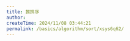```yaml
---
title: 推排序
author:
createTime: 2024/11/08 03:44:21
permalink: /basics/algorithm/sort/xsys6q62/
---
```

